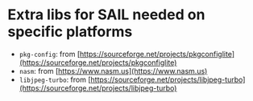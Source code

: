# Extra libs for SAIL needed on specific platforms

* `pkg-config`: from [https://sourceforge.net/projects/pkgconfiglite](https://sourceforge.net/projects/pkgconfiglite)
* `nasm`: from [https://www.nasm.us](https://www.nasm.us)
* `libjpeg-turbo`: from [https://sourceforge.net/projects/libjpeg-turbo](https://sourceforge.net/projects/libjpeg-turbo)